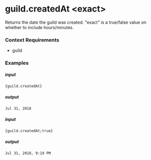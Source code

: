 # guild.createdAt &lt;exact&gt;
		
Returns the date the guild was created. "exact" is a true/false value on whether to include hours/minutes.

### Context Requirements

* guild


### Examples

##### input
```{guild.createdAt}```

##### output
```Jul 31, 2018```


##### input
```{guild.createdAt;true}```

##### output
```Jul 31, 2018, 9:19 PM```